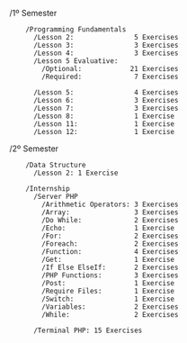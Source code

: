    /1º Semester
      
        /Programming Fundamentals
          /Lesson 2:               5 Exercises
          /Lesson 3:               3 Exercises
          /Lesson 4:               3 Exercises
          /Lesson 5 Evaluative:
            /Optional:            21 Exercises
            /Required:             7 Exercises
            
          /Lesson 5:               4 Exercises
          /Lesson 6:               3 Exercises
          /Lesson 7:               3 Exercises
          /Lesson 8:               1 Exercise
          /Lesson 11:              1 Exercise
          /Lesson 12:              1 Exercise

   /2º Semester
   
        /Data Structure
          /Lesson 2: 1 Exercise

        /Internship
          /Server PHP
            /Arithmetic Operators: 3 Exercises
            /Array:                3 Exercises
            /Do While:             2 Exercises
            /Echo:                 1 Exercise
            /For:                  2 Exercises
            /Foreach:              2 Exercises
            /Function:             4 Exercises
            /Get:                  1 Exercise
            /If Else ElseIf:       2 Exercises
            /PHP Functions:        3 Exercises
            /Post:                 1 Exercise
            /Require Files:        1 Exercise
            /Switch:               1 Exercise
            /Variables:            2 Exercises
            /While:                2 Exercises

          /Terminal PHP: 15 Exercises
